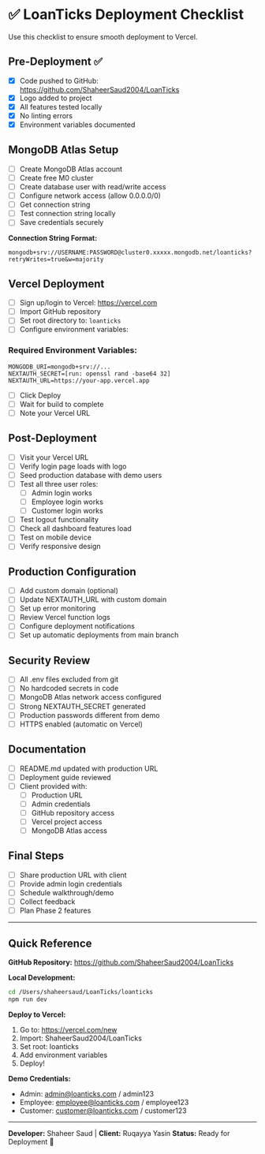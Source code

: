 # ✅ LoanTicks Deployment Checklist

Use this checklist to ensure smooth deployment to Vercel.

## Pre-Deployment ✅

- [x] Code pushed to GitHub: https://github.com/ShaheerSaud2004/LoanTicks
- [x] Logo added to project
- [x] All features tested locally
- [x] No linting errors
- [x] Environment variables documented

## MongoDB Atlas Setup

- [ ] Create MongoDB Atlas account
- [ ] Create free M0 cluster
- [ ] Create database user with read/write access
- [ ] Configure network access (allow 0.0.0.0/0)
- [ ] Get connection string
- [ ] Test connection string locally
- [ ] Save credentials securely

**Connection String Format:**
```
mongodb+srv://USERNAME:PASSWORD@cluster0.xxxxx.mongodb.net/loanticks?retryWrites=true&w=majority
```

## Vercel Deployment

- [ ] Sign up/login to Vercel: https://vercel.com
- [ ] Import GitHub repository
- [ ] Set root directory to: `loanticks`
- [ ] Configure environment variables:

### Required Environment Variables:
```
MONGODB_URI=mongodb+srv://...
NEXTAUTH_SECRET=[run: openssl rand -base64 32]
NEXTAUTH_URL=https://your-app.vercel.app
```

- [ ] Click Deploy
- [ ] Wait for build to complete
- [ ] Note your Vercel URL

## Post-Deployment

- [ ] Visit your Vercel URL
- [ ] Verify login page loads with logo
- [ ] Seed production database with demo users
- [ ] Test all three user roles:
  - [ ] Admin login works
  - [ ] Employee login works
  - [ ] Customer login works
- [ ] Test logout functionality
- [ ] Check all dashboard features load
- [ ] Test on mobile device
- [ ] Verify responsive design

## Production Configuration

- [ ] Add custom domain (optional)
- [ ] Update NEXTAUTH_URL with custom domain
- [ ] Set up error monitoring
- [ ] Review Vercel function logs
- [ ] Configure deployment notifications
- [ ] Set up automatic deployments from main branch

## Security Review

- [ ] All .env files excluded from git
- [ ] No hardcoded secrets in code
- [ ] MongoDB Atlas network access configured
- [ ] Strong NEXTAUTH_SECRET generated
- [ ] Production passwords different from demo
- [ ] HTTPS enabled (automatic on Vercel)

## Documentation

- [ ] README.md updated with production URL
- [ ] Deployment guide reviewed
- [ ] Client provided with:
  - [ ] Production URL
  - [ ] Admin credentials
  - [ ] GitHub repository access
  - [ ] Vercel project access
  - [ ] MongoDB Atlas access

## Final Steps

- [ ] Share production URL with client
- [ ] Provide admin login credentials
- [ ] Schedule walkthrough/demo
- [ ] Collect feedback
- [ ] Plan Phase 2 features

---

## Quick Reference

**GitHub Repository:**
https://github.com/ShaheerSaud2004/LoanTicks

**Local Development:**
```bash
cd /Users/shaheersaud/LoanTicks/loanticks
npm run dev
```

**Deploy to Vercel:**
1. Go to: https://vercel.com/new
2. Import: ShaheerSaud2004/LoanTicks
3. Set root: loanticks
4. Add environment variables
5. Deploy!

**Demo Credentials:**
- Admin: admin@loanticks.com / admin123
- Employee: employee@loanticks.com / employee123
- Customer: customer@loanticks.com / customer123

---

**Developer:** Shaheer Saud | **Client:** Ruqayya Yasin
**Status:** Ready for Deployment 🚀

